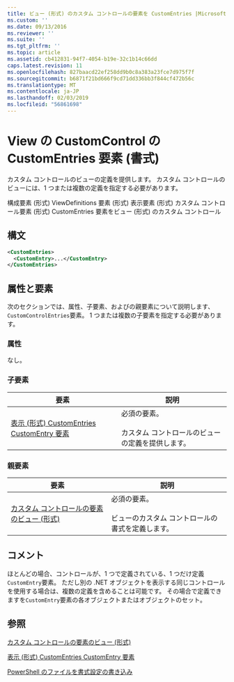 ```yaml
---
title: ビュー (形式) のカスタム コントロールの要素を CustomEntries |Microsoft Docs
ms.custom: ''
ms.date: 09/13/2016
ms.reviewer: ''
ms.suite: ''
ms.tgt_pltfrm: ''
ms.topic: article
ms.assetid: cb412831-94f7-4054-b19e-32c1b14c66dd
caps.latest.revision: 11
ms.openlocfilehash: 827baacd22ef258dd9b0c8a383a23fce7d975f7f
ms.sourcegitcommit: b6871f21bd666f9cd71dd336bb3f844cf472b56c
ms.translationtype: MT
ms.contentlocale: ja-JP
ms.lasthandoff: 02/03/2019
ms.locfileid: "56861698"
---
```

# <a name="customentries-element-for-customcontrol-for-view-format"></a>View の CustomControl の CustomEntries 要素 (書式)

カスタム コントロールのビューの定義を提供します。 カスタム コントロールのビューには、1 つまたは複数の定義を指定する必要があります。

構成要素 (形式) ViewDefinitions 要素 (形式) 表示要素 (形式) カスタム コントロール要素 (形式) CustomEntries 要素をビュー (形式) のカスタム コントロール

## <a name="syntax"></a>構文

```xml
<CustomEntries>
  <CustomEntry>...</CustomEntry>
</CustomEntries>
```

## <a name="attributes-and-elements"></a>属性と要素

次のセクションでは、属性、子要素、およびの親要素について説明します、`CustomControlEntries`要素。 1 つまたは複数の子要素を指定する必要があります。

### <a name="attributes"></a>属性

なし。

### <a name="child-elements"></a>子要素

|要素|説明|
|-------------|-----------------|
|[表示 (形式) CustomEntries CustomEntry 要素](./customentry-element-for-customentries-for-customcontrol-for-view-format.md)|必須の要素。<br /><br /> カスタム コントロールのビューの定義を提供します。|

### <a name="parent-elements"></a>親要素

|要素|説明|
|-------------|-----------------|
|[カスタム コントロールの要素のビュー (形式)](./customcontrol-element-for-view-format.md)|必須の要素。<br /><br /> ビューのカスタム コントロールの書式を定義します。|

## <a name="remarks"></a>コメント

ほとんどの場合、コントロールが、1 つで定義されている、1 つだけ定義`CustomEntry`要素。 ただし別の .NET オブジェクトを表示する同じコントロールを使用する場合は、複数の定義を含めることは可能です。 その場合で定義できますを`CustomEntry`要素の各オブジェクトまたはオブジェクトのセット。

## <a name="see-also"></a>参照

[カスタム コントロールの要素のビュー (形式)](./customcontrol-element-for-view-format.md)

[表示 (形式) CustomEntries CustomEntry 要素](./customentry-element-for-customentries-for-customcontrol-for-view-format.md)

[PowerShell のファイルを書式設定の書き込み](./writing-a-powershell-formatting-file.md)

